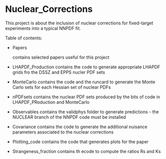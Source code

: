 # Nuclear_Corrections

This project is about the inclusion of nuclear corrections for fixed-target
experiments into a typical NNPDF fit.

Table of contents:
- Papers

  contains selected papers useful for this project
- LHAPDF_Production
  contains the code to generate appropriate LHAPDF grids fro the DSSZ and EPPS 
  nucler PDF sets
- MonteCarlo
  contains the code and the runcard to generate the Monte Carlo sets for each
  Hessian set of nuclear PDFs
- nPDFsets
  contains the nuclear PDF sets produced by the bits of code in 
  LHAPDF_PRoduction and MonteCarlo
- Observables
  contains the validphys folder to generate predictions - the NUCLEAR branch
  of the NNPDF code must be installed
- Covariance
  contains the code to generate the additional nuisance parameters associated 
  to the nuclear corrections
- Plotting_code
  contains the code that generates plots for the paper
- Strangeness_fraction
  contains th ecode to compute the ratios Rs and Ks 
